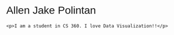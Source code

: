 <!DOCTYPE html>
<html>

<head>
  <link rel="preconnect" href="https://fonts.googleapis.com">
  <link rel="preconnect" href="https://fonts.gstatic.com" crossorigin>
  <link href="https://fonts.googleapis.com/css2?family=Alegreya+Sans:ital,wght@0,100;0,300;0,400;0,500;0,700;0,800;0,900;1,100;1,300;1,400;1,500;1,700;1,800;1,900&display=swap" rel="stylesheet">

  <title>Title of the page</title>
  <style> 
    h1 {
      color: "black";
      font-family: "Alegreya Sans", sans-serif;
      font-weight: 300;
      font-style: bold;
    }
  </style>
</head>

<body>
    <h1>Allen Jake Polintan</h1>

    <p>I am a student in CS 360. I love Data Visualization!!</p>


</body>

</html>
